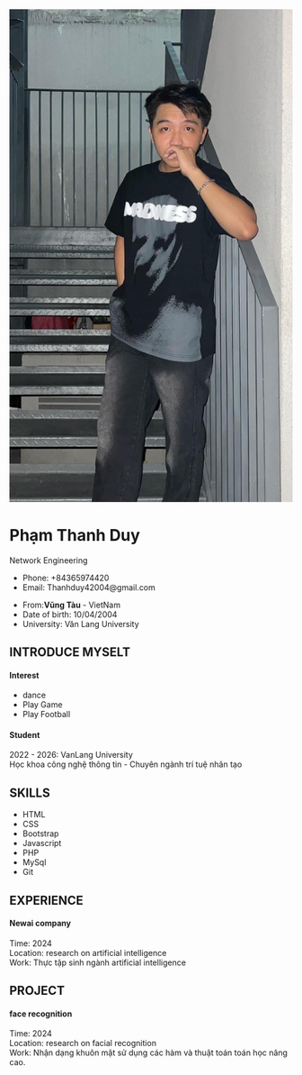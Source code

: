 <!DOCTYPE html>
<html lang="en">
<head>
    <meta charset="UTF-8">
    <meta http-equiv="X-UA-Compatible" content="IE=edge">
    <meta name="viewport" content="width=device-width, initial-scale=1.0">
    <link rel="stylesheet" href="style.css">
    <link rel="stylesheet" href="https://cdnjs.cloudflare.com/ajax/libs/font-awesome/6.2.1/css/all.min.css">
</head>
<body>
    <div class="container">
       <div class="avatar">
        <img src="432988092_1137868597568418_329032022754773776_n.jpg" alt="">
       </div>
       <div class="name">
            <h1>Phạm Thanh Duy</h1>
            <div class="specialize">Network Engineering</div>
            <ul class="contact">
                <li>
                    <span>Phone:</span> +84365974420
                </li>
                <li>
                    <span>Email:</span> Thanhduy42004@gmail.com
                </li>
            </ul>
       </div>
       <div class="info">
            <ul>
                <li>From:<b>Vũng Tàu</b> - VietNam</li>
                <li>Date of birth: 10/04/2004</li>
                <li>University: Văn Lang University</li>
            </ul>
       </div>
       <div class="intro">
        <h2>INTRODUCE MYSELT</h2>
        </div>
        <div class="item">
            <h4>Interest</h4>
        </h2>
        <ul>
            <li>dance</li>
            <li>Play Game</li>
            <li>Play Football</li>
        </ul>
    </div>
            <div class="item">
                <h4>Student</h4>
                <div class="time">
                   <span>2022 - 2026:</span>
                   <span>VanLang University</span>
                </div>
                <div class="des">
                    Học khoa công nghệ thông tin - Chuyên ngành trí tuệ nhân tạo
                </div>
            </div>
            <h2 class="skills">
                SKILLS
            </h2>
            <ul>
                <li>HTML</li>
                <li>CSS</li>
                <li>Bootstrap</li>
                <li>Javascript</li>
                <li>PHP</li>
                <li>MySql</li>
                <li>Git</li>
            </ul>
        <h2 class="experience">
            EXPERIENCE
        </h2>
        <div class="item">
            <h4>Newai company</h4>
            <div class="time">
               Time: 2024
            </div>
            <div class="location">
               Location: research on artificial intelligence
            </div>
            <div class="des">
               Work: Thực tập sinh ngành artificial intelligence
        <h2 class="project">
            PROJECT
        </h2>
        <div class="item">
            <h4>face recognition</h4>
            <div class="time">
               Time: 2024
            </div>
            <div class="location">
                Location: research on facial recognition
            </div>
            <div class="des">
                Work: Nhận dạng khuôn mặt sử dụng các hàm và thuật toán toán học nâng cao.
            </div>
        </div>
       </div>
    </div>
